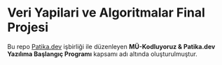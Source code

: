 # Veri Yapilari ve Algoritmalar Final Projesi

Bu repo [Patika.dev](www.patika.dev) işbirliği ile düzenleyen **MÜ-Kodluyoruz & Patika.dev Yazılıma Başlangıç Programı** kapsamı adı altında oluşturulmuştur.

